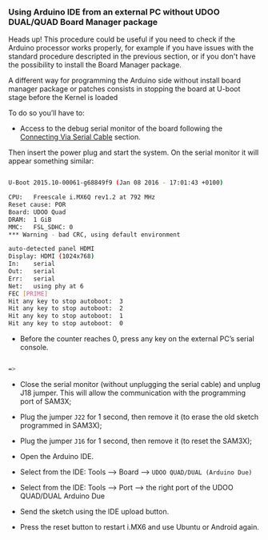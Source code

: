 ### Using Arduino IDE from an external PC without UDOO DUAL/QUAD Board Manager package

<span class="label label-warning">Heads up!</span> This procedure could be useful if you need to check if the Arduino processor works properly, for example if you have issues with the standard procedure descripted in the previous section, or if you don't have the possibility to install the Board Manager package.

A different way for programming the Arduino side without install board manager package or patches consists in stopping the board at U-boot stage before the Kernel is loaded

To do so you’ll have to:

* Access to the debug serial monitor of the board following the [Connecting Via Serial Cable](https://www.udoo.org/do!Basic_Setup/Connecting_Via_Serial_Cable) section.

Then insert the power plug and start the system. On the serial monitor it will appear something similar:

```bash

U-Boot 2015.10-00061-g68849f9 (Jan 08 2016 - 17:01:43 +0100)                    

CPU:   Freescale i.MX6Q rev1.2 at 792 MHz                                       
Reset cause: POR                                                                
Board: UDOO Quad                                                                
DRAM:  1 GiB                                                                    
MMC:   FSL_SDHC: 0                                                              
*** Warning - bad CRC, using default environment                                

auto-detected panel HDMI                                                        
Display: HDMI (1024x768)                                                        
In:    serial                                                                   
Out:   serial                                                                   
Err:   serial                                                                   
Net:   using phy at 6                                                           
FEC [PRIME]  
Hit any key to stop autoboot:  3
Hit any key to stop autoboot:  2
Hit any key to stop autoboot:  1
Hit any key to stop autoboot:  0

```

* Before the counter reaches 0, press any key on the external PC’s serial console.

```bash

=>

```

* Close the serial monitor (without unplugging the serial cable) and unplug J18 jumper. This will allow the communication with the programming port of SAM3X;

* Plug the jumper `J22` for 1 second, then remove it (to erase the old sketch programmed in SAM3X);

* Plug the jumper `J16` for 1 second, then remove it (to reset the SAM3X);

* Open the Arduino IDE.

* Select from the IDE: Tools –> Board –> `UDOO QUAD/DUAL (Arduino Due)`

* Select from the IDE: Tools –> Port –> the right port of the UDOO QUAD/DUAL Arduino Due

* Send the sketch using the IDE upload button.

* Press the reset button to restart i.MX6 and use Ubuntu or Android again.
